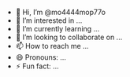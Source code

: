 - 👋 Hi, I’m @mo4444mop77o
- 👀 I’m interested in ...
- 🌱 I’m currently learning ...
- 💞️ I’m looking to collaborate on ...
- 📫 How to reach me ...
- 😄 Pronouns: ...
- ⚡ Fun fact: ...

<!---
mo4444mop77o/mo4444mop77o is a ✨ special ✨ repository because its `README.md` (this file) appears on your GitHub profile.
You can click the Preview link to take a look at your changes.
--->
